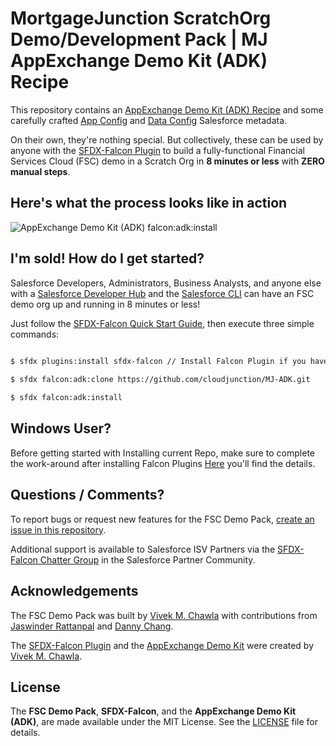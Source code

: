 # MortgageJunction ScratchOrg Demo/Development Pack | MJ AppExchange Demo Kit (ADK) Recipe

This repository contains an [AppExchange Demo Kit (ADK) Recipe](config/demo-recipe.json) and some carefully crafted [App Config](mdapi-source/app-config) and [Data Config](mdapi-source/data-config) Salesforce metadata.  

On their own, they're nothing special.  But collectively, these can be used by anyone with the [SFDX-Falcon Plugin](https://github.com/sfdx-isv/sfdx-falcon) to build a fully-functional Financial Services Cloud (FSC) demo in a Scratch Org in **8 minutes or less** with **ZERO manual steps**. 
## Here's what the process looks like in action

![AppExchange Demo Kit (ADK) falcon:adk:install](https://drive.google.com/uc?export=view&id=1pHTCkPSmGHzS_FoqidyA400ys6yFV8Am)

## I'm sold! How do I get started?

Salesforce Developers, Administrators, Business Analysts, and anyone else with a [Salesforce Developer Hub](https://developer.salesforce.com/docs/atlas.en-us.sfdx_setup.meta/sfdx_setup/sfdx_setup_enable_devhub.htm) and the [Salesforce CLI](https://developer.salesforce.com/tools/sfdxcli) can have an FSC demo org up and running in 8 minutes or less!

Just follow the [SFDX-Falcon Quick Start Guide](https://sfdx-isv.github.io/sfdx-falcon/start/quickstart.html), then execute three simple commands:

```html
 
$ sfdx plugins:install sfdx-falcon // Install Falcon Plugin if you haven't already

$ sfdx falcon:adk:clone https://github.com/cloudjunction/MJ-ADK.git

$ sfdx falcon:adk:install
```

## Windows User?

Before getting started with Installing current Repo, make sure to complete the work-around after installing Falcon Plugins
[Here](https://www.mhamzas.com/blog/2021/10/11/sfdx-falcon-plugin-fix-for-windows/) you'll find the details.
## Questions / Comments?

To report bugs or request new features for the FSC Demo Pack, [create an issue in this repository](https://github.com/sfdx-isv/fsc-demo-pack/issues). 

Additional support is available to Salesforce ISV Partners via the [SFDX-Falcon Chatter Group](http://bit.ly/sfdx-falcon-group) in the Salesforce Partner Community.

## Acknowledgements

The FSC Demo Pack was built by [Vivek M. Chawla](https://twitter.com/VivekMChawla) with contributions from [Jaswinder Rattanpal](https://twitter.com/jrattanpal) and [Danny Chang](https://twitter.com/DannySFDC).

The [SFDX-Falcon Plugin](https://github.com/sfdx-isv/sfdx-falcon) and the [AppExchange Demo Kit](https://github.com/sfdx-isv/sfdx-falcon-appx-demo-kit) were created by [Vivek M. Chawla](https://twitter.com/VivekMChawla). 

## License

The **FSC Demo Pack**, **SFDX-Falcon**, and the **AppExchange Demo Kit (ADK)**, are made available under the MIT License. See the [LICENSE](LICENSE) file for details.
